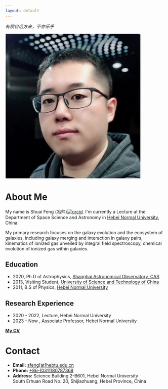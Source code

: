 ```yaml
---
layout: default
---
```


*有朋自远方来，不亦乐乎*

<img class="profile-picture" src="./image/sfeng.png">

# About Me

My name is Shuai Feng (冯帅)[<img src="https://kiaagravity.github.io/assets/orcid.png" alt="orcid" style="width:20px;height:20px;">](https://orcid.org/0000-0002-9767-9237). I'm currently a Lecture at the Department of Space Science and Astronomy in [Hebei Normal University](http://www.hebtu.edu.cn/), China. 

My primary research focuses on the galaxy evolution and the ecosystem of galaxies, including galaxy merging and interaction in galaxy pairs, kinematics of ionized gas unveiled by integral field spectroscopy, chemical evolution of ionized gas within galaxies. 

## Education

* 2020, Ph.D of Astrophysics, [Shanghai Astronomical Observatory, CAS](http://www.shao.ac.cn/)
* 2013, Visiting Student, [University of Science and Technology of China](https://astro.ustc.edu.cn/)
* 2011, B.S of Physics, [Hebei Normal University](http://www.hebtu.edu.cn/)

## Research Experience

* 2020 - 2022, Lecture, Hebei Normal University
* 2023 - Now , Associate Professor, Hebei Normal University

**[My CV]()**

# Contact

* **Email:** [sfeng[at]hebtu.edu.cn](mailto:sfeng[at]hebtu.edu.cn)
* **Phone:** [+86-(0311)80787368](tel:+86-(0311)80787368)
* **Address:** Science Building 2-B601, Hebei Normal University \
  South Erhuan Road No. 20, Shijiazhuang, Hebei Province, China 
